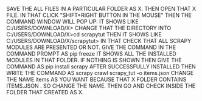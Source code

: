 SAVE THE ALL FILES IN A PARTICULAR FOLDER AS X.
THEN OPEN THAT X FILE.
IN THAT CLICK "SHIFT+RIGHT BUTTON IN THE MOUSE" THEN THE COMMAND WINDOW WILL POP UP:
IT SHOWS LIKE C:/USERS/DOWNLOAD/X>
CHANGE THAT THE DIRECTORY INTO C:/USERS/DOWNLOAD/X>cd scrapytut
THEN IT SHOWS LIKE C:/USERS/DOWNLOAD/X/scrapytut>
IN THAT CHECK THAT ALL SCRAPY MODULES ARE PRESENTED OR NOT.
GIVE THE COMMAND IN THE COMMAND PROMPT AS pip freeze
IT SHOWS ALL THE INSTALLED MODULES IN THAT FOLDER.
IF NOTHING IS SHOWN THEN GIVE THE COMMAND AS pip install scrapy
AFTER SUCCESSFULLY INSTALLED THEN WRITE THE COMMAND AS scrapy crawl scrapy_tut -o items.json
CHANGE THE NAME items AS YOU WANT 
BECAUSE THAT X FOLDER CONTAINS ITEMS.JSON . SO CHANGE THE NAME.
THEN GO AND CHECK INSIDE THE FOLDER THAT CREATED AS X.

